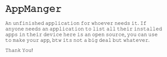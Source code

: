 # 𝙰𝚙𝚙𝙼𝚊𝚗𝚐𝚎𝚛

𝙰𝚗 𝚞𝚗𝚏𝚒𝚗𝚒𝚜𝚑𝚎𝚍 𝚊𝚙𝚙𝚕𝚒𝚌𝚊𝚝𝚒𝚘𝚗 𝚏𝚘𝚛 𝚠𝚑𝚘𝚎𝚟𝚎𝚛 𝚗𝚎𝚎𝚍𝚜 𝚒𝚝.
𝙸𝚏 𝚊𝚗𝚢𝚘𝚗𝚎 𝚗𝚎𝚎𝚍𝚜 𝚊𝚗 𝚊𝚙𝚙𝚕𝚒𝚌𝚊𝚝𝚒𝚘𝚗 𝚝𝚘 𝚕𝚒𝚜𝚝 𝚊𝚕𝚕 𝚝𝚑𝚎𝚒𝚛 𝚒𝚗𝚜𝚝𝚊𝚕𝚕𝚎𝚍 𝚊𝚙𝚙𝚜 𝚒𝚗 𝚝𝚑𝚎𝚒𝚛 𝚍𝚎𝚟𝚒𝚌𝚎 𝚑𝚎𝚛𝚎 𝚒𝚜 𝚊𝚗 𝚘𝚙𝚎𝚗 𝚜𝚘𝚞𝚛𝚌𝚎, 𝚢𝚘𝚞 𝚌𝚊𝚗 𝚞𝚜𝚎 𝚝𝚘 𝚖𝚊𝚔𝚎 𝚢𝚘𝚞𝚛 𝚊𝚙𝚙, 𝚋𝚝𝚠 𝚒𝚝𝚜 𝚗𝚘𝚝 𝚊 𝚋𝚒𝚐 𝚍𝚎𝚊𝚕 𝚋𝚞𝚝 𝚠𝚑𝚊𝚝𝚎𝚟𝚎𝚛.

𝚃𝚑𝚊𝚗𝚔 𝚈𝚘𝚞!
